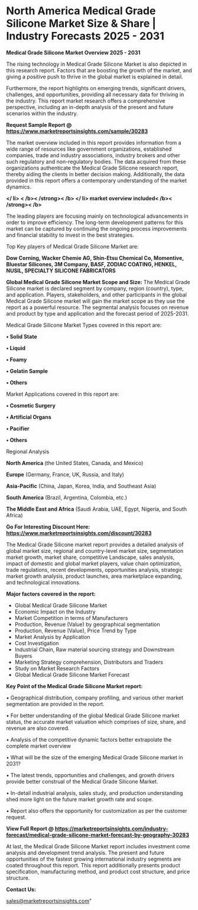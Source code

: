 # North America Medical Grade Silicone Market Size & Share | Industry Forecasts 2025 - 2031

<Strong> Medical Grade Silicone Market Overview 2025 - 2031</strong>

The rising technology in Medical Grade Silicone Market is also depicted in this research report. Factors that are boosting the growth of the market, and giving a positive push to thrive in the global market is explained in detail.

Furthermore, the report highlights on emerging trends, significant drivers, challenges, and opportunities, providing all necessary data for thriving in the industry. This report market research offers a comprehensive perspective, including an in-depth analysis of the present and future scenarios within the industry.

<strong>Request Sample Report @ <a href=https://www.marketreportsinsights.com/sample/30283>https://www.marketreportsinsights.com/sample/30283</a></strong>

The market overview included in this report provides information from a wide range of resources like government organizations, established companies, trade and industry associations, industry brokers and other such regulatory and non-regulatory bodies. The data acquired from these organizations authenticate the Medical Grade Silicone research report, thereby aiding the clients in better decision making. Additionally, the data provided in this report offers a contemporary understanding of the market dynamics.

<Strong></ li> < /b>< /strong>< /b> </ li> market overview included< /b>< /strong>< /b></Strong>

The leading players are focusing mainly on technological advancements in order to improve efficiency. The long-term development patterns for this market can be captured by continuing the ongoing process improvements and financial stability to invest in the best strategies.

Top Key players of Medical Grade Silicone Market are:

<strong>Dow Corning, Wacker Chemie AG, Shin-Etsu Chemical Co, Momentive, Bluestar Silicones, 3M Company, BASF, ZODIAC COATING, HENKEL, NUSIL, SPECIALTY SILICONE FABRICATORS</strong>

<strong><b>Global Medical Grade Silicone Market Scope and Size:</b></strong>
The Medical Grade Silicone market is declared segment by company, region (country), type, and application. Players, stakeholders, and other participants in the global Medical Grade Silicone market will gain the market scope as they use the report as a powerful resource. The segmental analysis focuses on revenue and product by type and application and the forecast period of 2025-2031.

Medical Grade Silicone Market Types covered in this report are:

<strong>• Solid State

• Liquid

• Foamy

• Gelatin Sample

• Others</strong>

Market Applications covered in this report are:

<strong>• Cosmetic Surgery

• Artificial Organs

• Pacifier

• Others</strong> 

Regional Analysis

<strong>North America</strong> (the United States, Canada, and Mexico)

<strong>Europe</strong> (Germany, France, UK, Russia, and Italy)

<strong>Asia-Pacific</strong> (China, Japan, Korea, India, and Southeast Asia)

<strong>South America</strong> (Brazil, Argentina, Colombia, etc.)

<strong>The Middle East and Africa</strong> (Saudi Arabia, UAE, Egypt, Nigeria, and South Africa)

<strong>Go For Interesting Discount Here: <a href=https://www.marketreportsinsights.com/discount/30283>https://www.marketreportsinsights.com/discount/30283</a></strong>

The Medical Grade Silicone market report provides a detailed analysis of global market size, regional and country-level market size, segmentation market growth, market share, competitive Landscape, sales analysis, impact of domestic and global market players, value chain optimization, trade regulations, recent developments, opportunities analysis, strategic market growth analysis, product launches, area marketplace expanding, and technological innovations.

<strong><b>Major factors covered in the report:</b></strong>
<ul>
  <li>Global Medical Grade Silicone Market </li>
  <li>Economic Impact on the Industry</li>
  <li>Market Competition in terms of Manufacturers</li>
  <li>Production, Revenue (Value) by geographical segmentation</li>
  <li>Production, Revenue (Value), Price Trend by Type</li>
  <li>Market Analysis by Application</li>
  <li>Cost Investigation</li>
  <li>Industrial Chain, Raw material sourcing strategy and Downstream Buyers</li>
  <li>Marketing Strategy comprehension, Distributors and Traders</li>
  <li>Study on Market Research Factors</li>
  <li>Global Medical Grade Silicone Market Forecast</li>
</ul>

<strong><b>Key Point of the Medical Grade Silicone Market report:</b></strong>

• Geographical distribution, company profiling, and various other market segmentation are provided in the report.

• For better understanding of the global Medical Grade Silicone market status, the accurate market valuation which comprises of size, share, and revenue are also covered.

• Analysis of the competitive dynamic factors better extrapolate the complete market overview

• What will be the size of the emerging Medical Grade Silicone market in 2031?

• The latest trends, opportunities and challenges, and growth drivers provide better construal of the Medical Grade Silicone Market.

• In-detail industrial analysis, sales study, and production understanding shed more light on the future market growth rate and scope.

• Report also offers the opportunity for customization as per the customer request.

<strong><b>View Full Report @ <a href=https://marketreportsinsights.com/industry-forecast/medical-grade-silicone-market-forecast-by-geography-30283>https://marketreportsinsights.com/industry-forecast/medical-grade-silicone-market-forecast-by-geography-30283</a></b></strong>


At last, the Medical Grade Silicone Market report includes investment come analysis and development trend analysis. The present and future opportunities of the fastest growing international industry segments are coated throughout this report. This report additionally presents product specification, manufacturing method, and product cost structure, and price structure.

<strong>Contact Us:</strong>

sales@marketreportsinsights.com"
